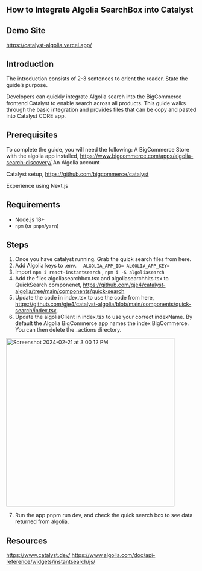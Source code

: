 ## How to Integrate Algolia SearchBox into Catalyst

## **Demo Site**
https://catalyst-algolia.vercel.app/

## **Introduction**
The introduction consists of 2-3 sentences to orient the reader. State the guide’s purpose.

Developers can quickly integrate Algolia search into the BigCommerce frontend Catalyst to enable search across all products.
This guide walks through the basic integration and provides files that can be copy and pasted into Catalyst CORE app.


## **Prerequisites**
To complete the guide, you will need the following:
A BigCommerce Store with the algolia app installed, https://www.bigcommerce.com/apps/algolia-search-discovery/
An Algolia account

Catalyst setup, https://github.com/bigcommerce/catalyst

Experience using Next.js


## Requirements

- Node.js 18+
- `npm` (or `pnpm`/`yarn`)

## **Steps**

1. Once you have catalyst running.  Grab the quick search files from here.
2. Add Algolia keys to .env.
`  ALGOLIA_APP_ID=
   ALGOLIA_APP_KEY=`
3. Import `npm i react-instantsearch` , `npm i -S algoliasearch`
4. Add the files algoliasearchbox.tsx and algoliasearchhits.tsx to QuickSearch componenet, https://github.com/gje4/catalyst-algolia/tree/main/components/quick-search
5. Update the code in index.tsx to use the code from here,
   https://github.com/gje4/catalyst-algolia/blob/main/components/quick-search/index.tsx.
6. Update the algoliaClient in index.tsx to use your correct indexName.  By default the Algolia BigCommerce app names the index BigCommerce.  You can then delete the _actions directory.
 <img width="446" alt="Screenshot 2024-02-21 at 3 00 12 PM" src="https://github.com/gje4/catalyst-algolia/assets/2981963/106cc009-67f3-40f6-a47f-bab68e491106">

 
7. Run the app pnpm run dev, and check the quick search box to see data returned from algolia.



## Resources
https://www.catalyst.dev/
https://www.algolia.com/doc/api-reference/widgets/instantsearch/js/

